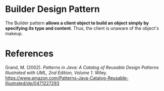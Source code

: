 # Builder Design Pattern
 
The Builder pattern **allows a client object to build an object simply by specifying its type and content**. Thus, the client is unaware of the object's makeup. 
 


# References
Grand, M. (2002). *Patterns in Java: A Catalog of Reusable Design Patterns Illustrated with UML, 2nd Edition, Volume 1*. Wiley. <https://www.amazon.com/Patterns-Java-Catalog-Reusable-Illustrated/dp/0471227293> 
